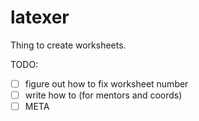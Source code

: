 # latexer
Thing to create worksheets.

TODO:

- [ ] figure out how to fix worksheet number
- [ ] write how to (for mentors and coords)
- [ ] META
